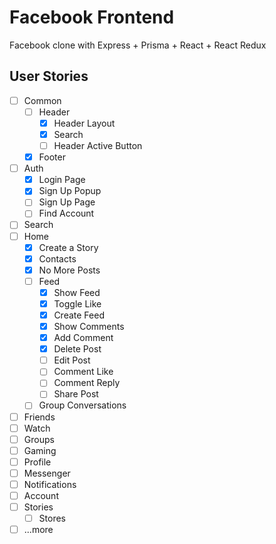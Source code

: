# Facebook Frontend

Facebook clone with Express + Prisma + React + React Redux

## User Stories

- [ ] Common
  - [ ] Header
    - [x] Header Layout
    - [x] Search
    - [ ] Header Active Button
  - [x] Footer
- [ ] Auth
  - [x] Login Page
  - [x] Sign Up Popup
  - [ ] Sign Up Page
  - [ ] Find Account
- [ ] Search
- [ ] Home
  - [x] Create a Story
  - [x] Contacts
  - [x] No More Posts
  - [ ] Feed
    - [x] Show Feed
    - [x] Toggle Like
    - [x] Create Feed
    - [x] Show Comments
    - [x] Add Comment
    - [x] Delete Post
    - [ ] Edit Post
    - [ ] Comment Like
    - [ ] Comment Reply
    - [ ] Share Post
  - [ ] Group Conversations
- [ ] Friends
- [ ] Watch
- [ ] Groups
- [ ] Gaming
- [ ] Profile
- [ ] Messenger
- [ ] Notifications
- [ ] Account
- [ ] Stories
  - [ ] Stores
- [ ] ...more
